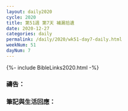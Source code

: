 ```yaml
---
layout: daily2020
cycle: 2020
title: 第51週 第7天 補漏拾遺
date: 2020-12-27
categories: daily
permalink: /daily/2020/wk51-day7-daily.html
weekNum: 51
dayNum: 7
---
```


{%- include BibleLinks2020.html -%}

### 禱告：

### 筆記與生活回應：
